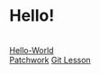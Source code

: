 # Hello!
<br>[Hello-World](https://github.com/Attilatesz/hello-world.git)</br>
[Patchwork](https://github.com/Attilatesz/patchwork.git)
[Git Lesson](https://github.com/Attilatesz/git-lesson-repository.git)
